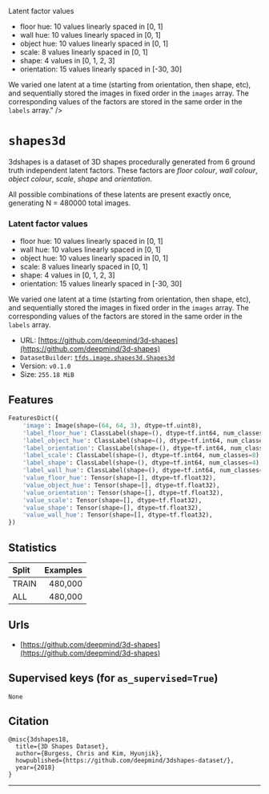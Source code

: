 <div itemscope itemtype="http://schema.org/Dataset">
  <div itemscope itemprop="includedInDataCatalog" itemtype="http://schema.org/DataCatalog">
    <meta itemprop="name" content="TensorFlow Datasets" />
  </div>
  <meta itemprop="name" content="shapes3d" />
  <meta itemprop="description" content="3dshapes is a dataset of 3D shapes procedurally generated from 6 ground truth
independent latent factors. These factors are *floor colour*, *wall colour*, *object colour*,
*scale*, *shape* and *orientation*.

All possible combinations of these latents are present exactly once, generating N = 480000 total images.

### Latent factor values

*   floor hue: 10 values linearly spaced in [0, 1]
*   wall hue: 10 values linearly spaced in [0, 1]
*   object hue: 10 values linearly spaced in [0, 1]
*   scale: 8 values linearly spaced in [0, 1]
*   shape: 4 values in [0, 1, 2, 3]
*   orientation: 15 values linearly spaced in [-30, 30]

We varied one latent at a time (starting from orientation, then shape, etc), and sequentially stored the images in fixed order in the `images` array. The corresponding values of the factors are stored in the same order in the `labels` array." />
  <meta itemprop="url" content="https://www.tensorflow.org/datasets/catalog/shapes3d" />
  <meta itemprop="sameAs" content="https://github.com/deepmind/3d-shapes" />
</div>

# `shapes3d`

3dshapes is a dataset of 3D shapes procedurally generated from 6 ground truth
independent latent factors. These factors are *floor colour*, *wall colour*,
*object colour*, *scale*, *shape* and *orientation*.

All possible combinations of these latents are present exactly once, generating
N = 480000 total images.

### Latent factor values

*   floor hue: 10 values linearly spaced in [0, 1]
*   wall hue: 10 values linearly spaced in [0, 1]
*   object hue: 10 values linearly spaced in [0, 1]
*   scale: 8 values linearly spaced in [0, 1]
*   shape: 4 values in [0, 1, 2, 3]
*   orientation: 15 values linearly spaced in [-30, 30]

We varied one latent at a time (starting from orientation, then shape, etc), and
sequentially stored the images in fixed order in the `images` array. The
corresponding values of the factors are stored in the same order in the `labels`
array.

*   URL:
    [https://github.com/deepmind/3d-shapes](https://github.com/deepmind/3d-shapes)
*   `DatasetBuilder`:
    [`tfds.image.shapes3d.Shapes3d`](https://github.com/tensorflow/datasets/tree/master/tensorflow_datasets/image/shapes3d.py)
*   Version: `v0.1.0`
*   Size: `255.18 MiB`

## Features
```python
FeaturesDict({
    'image': Image(shape=(64, 64, 3), dtype=tf.uint8),
    'label_floor_hue': ClassLabel(shape=(), dtype=tf.int64, num_classes=10),
    'label_object_hue': ClassLabel(shape=(), dtype=tf.int64, num_classes=10),
    'label_orientation': ClassLabel(shape=(), dtype=tf.int64, num_classes=15),
    'label_scale': ClassLabel(shape=(), dtype=tf.int64, num_classes=8),
    'label_shape': ClassLabel(shape=(), dtype=tf.int64, num_classes=4),
    'label_wall_hue': ClassLabel(shape=(), dtype=tf.int64, num_classes=10),
    'value_floor_hue': Tensor(shape=[], dtype=tf.float32),
    'value_object_hue': Tensor(shape=[], dtype=tf.float32),
    'value_orientation': Tensor(shape=[], dtype=tf.float32),
    'value_scale': Tensor(shape=[], dtype=tf.float32),
    'value_shape': Tensor(shape=[], dtype=tf.float32),
    'value_wall_hue': Tensor(shape=[], dtype=tf.float32),
})
```

## Statistics

Split | Examples
:---- | -------:
TRAIN | 480,000
ALL   | 480,000

## Urls

*   [https://github.com/deepmind/3d-shapes](https://github.com/deepmind/3d-shapes)

## Supervised keys (for `as_supervised=True`)
`None`

## Citation
```
@misc{3dshapes18,
  title={3D Shapes Dataset},
  author={Burgess, Chris and Kim, Hyunjik},
  howpublished={https://github.com/deepmind/3dshapes-dataset/},
  year={2018}
}
```

--------------------------------------------------------------------------------
